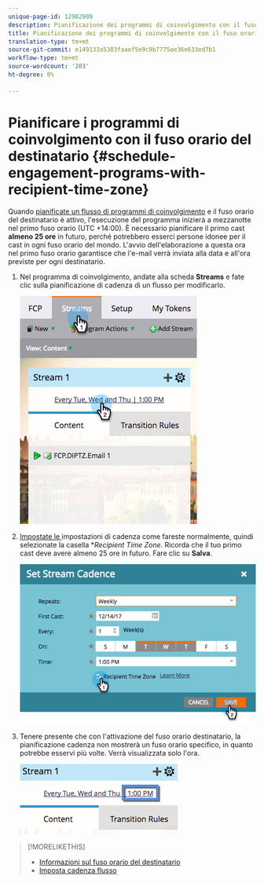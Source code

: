 ```yaml
---
unique-page-id: 12982909
description: Pianificazione dei programmi di coinvolgimento con il fuso orario del destinatario - Documenti Marketo - Documentazione del prodotto
title: Pianificazione dei programmi di coinvolgimento con il fuso orario del destinatario
translation-type: tm+mt
source-git-commit: e149133a5383faaef5e9c9b7775ae36e633ed7b1
workflow-type: tm+mt
source-wordcount: '203'
ht-degree: 0%

---
```



# Pianificare i programmi di coinvolgimento con il fuso orario del destinatario {#schedule-engagement-programs-with-recipient-time-zone}

Quando [pianificate un flusso di programmi di coinvolgimento](https://docs.marketo.com/display/DOCS/Schedule+Engagement+Programs+for+Recipient+Time+Zones) e il fuso orario del destinatario è attivo, l&#39;esecuzione del programma inizierà a mezzanotte nel primo fuso orario (UTC +14:00). È necessario pianificare il primo cast **almeno 25 ore** in futuro, perché potrebbero esserci persone idonee per il cast in ogni fuso orario del mondo. L&#39;avvio dell&#39;elaborazione a questa ora nel primo fuso orario garantisce che l&#39;e-mail verrà inviata alla data e all&#39;ora previste per ogni destinatario.

1. Nel programma di coinvolgimento, andate alla scheda **Streams** e fate clic sulla pianificazione di cadenza di un flusso per modificarlo.

   ![](assets/image2017-12-5-13-3a36-3a21.png)

1. [Impostate le ](../../../../../product-docs/email-marketing/drip-nurturing/engagement-program-streams/set-stream-cadence.md) impostazioni di cadenza come fareste normalmente, quindi selezionate la casella **Recipient Time Zone*. Ricorda che il tuo primo cast deve avere almeno 25 ore in futuro. Fare clic su **Salva**.

   ![](assets/image2017-12-5-13-3a50-3a32.png)

1. Tenere presente che con l&#39;attivazione del fuso orario destinatario, la pianificazione cadenza non mostrerà un fuso orario specifico, in quanto potrebbe esservi più volte. Verrà visualizzata solo l&#39;ora.

   ![](assets/image2017-12-5-13-3a56-3a21.png)

>[!MORELIKETHIS]
>
>* [Informazioni sul fuso orario del destinatario](../../../../../product-docs/email-marketing/email-programs/email-program-actions/scheduling-with-recipient-time-zone/understanding-recipient-time-zone.md)
>* [Imposta cadenza flusso](../../../../../product-docs/email-marketing/drip-nurturing/engagement-program-streams/set-stream-cadence.md)

>



